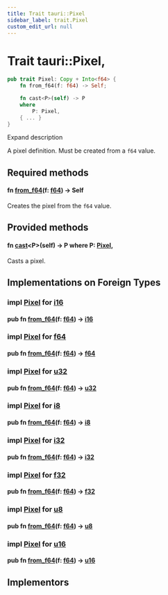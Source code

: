 ```yaml
---
title: Trait tauri::Pixel
sidebar_label: trait.Pixel
custom_edit_url: null
---
```


  # Trait tauri::Pixel,

```rs
pub trait Pixel: Copy + Into<f64> {
    fn from_f64(f: f64) -> Self;

    fn cast<P>(self) -> P
    where
        P: Pixel,
    { ... }
}
```

Expand description

A pixel definition. Must be created from a `f64` value.

## Required methods

#### fn [from_f64](/docs/api/rust/tauri/about:blank#tymethod.from_f64)(f: [f64](https://doc.rust-lang.org/1.54.0/std/primitive.f64.html)) -> Self

Creates the pixel from the `f64` value.

## Provided methods

#### fn [cast](/docs/api/rust/tauri/about:blank#method.cast)&lt;P>(self) -> P where P: [Pixel](/docs/api/rust/tauri/trait.Pixel "trait tauri::Pixel"),

Casts a pixel.

## Implementations on Foreign Types

### impl [Pixel](/docs/api/rust/tauri/trait.Pixel "trait tauri::Pixel") for [i16](https://doc.rust-lang.org/1.54.0/std/primitive.i16.html)

#### pub fn [from_f64](/docs/api/rust/tauri/about:blank#tymethod.from_f64)(f: [f64](https://doc.rust-lang.org/1.54.0/std/primitive.f64.html)) -> [i16](https://doc.rust-lang.org/1.54.0/std/primitive.i16.html)

### impl [Pixel](/docs/api/rust/tauri/trait.Pixel "trait tauri::Pixel") for [f64](https://doc.rust-lang.org/1.54.0/std/primitive.f64.html)

#### pub fn [from_f64](/docs/api/rust/tauri/about:blank#tymethod.from_f64)(f: [f64](https://doc.rust-lang.org/1.54.0/std/primitive.f64.html)) -> [f64](https://doc.rust-lang.org/1.54.0/std/primitive.f64.html)

### impl [Pixel](/docs/api/rust/tauri/trait.Pixel "trait tauri::Pixel") for [u32](https://doc.rust-lang.org/1.54.0/std/primitive.u32.html)

#### pub fn [from_f64](/docs/api/rust/tauri/about:blank#tymethod.from_f64)(f: [f64](https://doc.rust-lang.org/1.54.0/std/primitive.f64.html)) -> [u32](https://doc.rust-lang.org/1.54.0/std/primitive.u32.html)

### impl [Pixel](/docs/api/rust/tauri/trait.Pixel "trait tauri::Pixel") for [i8](https://doc.rust-lang.org/1.54.0/std/primitive.i8.html)

#### pub fn [from_f64](/docs/api/rust/tauri/about:blank#tymethod.from_f64)(f: [f64](https://doc.rust-lang.org/1.54.0/std/primitive.f64.html)) -> [i8](https://doc.rust-lang.org/1.54.0/std/primitive.i8.html)

### impl [Pixel](/docs/api/rust/tauri/trait.Pixel "trait tauri::Pixel") for [i32](https://doc.rust-lang.org/1.54.0/std/primitive.i32.html)

#### pub fn [from_f64](/docs/api/rust/tauri/about:blank#tymethod.from_f64)(f: [f64](https://doc.rust-lang.org/1.54.0/std/primitive.f64.html)) -> [i32](https://doc.rust-lang.org/1.54.0/std/primitive.i32.html)

### impl [Pixel](/docs/api/rust/tauri/trait.Pixel "trait tauri::Pixel") for [f32](https://doc.rust-lang.org/1.54.0/std/primitive.f32.html)

#### pub fn [from_f64](/docs/api/rust/tauri/about:blank#tymethod.from_f64)(f: [f64](https://doc.rust-lang.org/1.54.0/std/primitive.f64.html)) -> [f32](https://doc.rust-lang.org/1.54.0/std/primitive.f32.html)

### impl [Pixel](/docs/api/rust/tauri/trait.Pixel "trait tauri::Pixel") for [u8](https://doc.rust-lang.org/1.54.0/std/primitive.u8.html)

#### pub fn [from_f64](/docs/api/rust/tauri/about:blank#tymethod.from_f64)(f: [f64](https://doc.rust-lang.org/1.54.0/std/primitive.f64.html)) -> [u8](https://doc.rust-lang.org/1.54.0/std/primitive.u8.html)

### impl [Pixel](/docs/api/rust/tauri/trait.Pixel "trait tauri::Pixel") for [u16](https://doc.rust-lang.org/1.54.0/std/primitive.u16.html)

#### pub fn [from_f64](/docs/api/rust/tauri/about:blank#tymethod.from_f64)(f: [f64](https://doc.rust-lang.org/1.54.0/std/primitive.f64.html)) -> [u16](https://doc.rust-lang.org/1.54.0/std/primitive.u16.html)

## Implementors
  